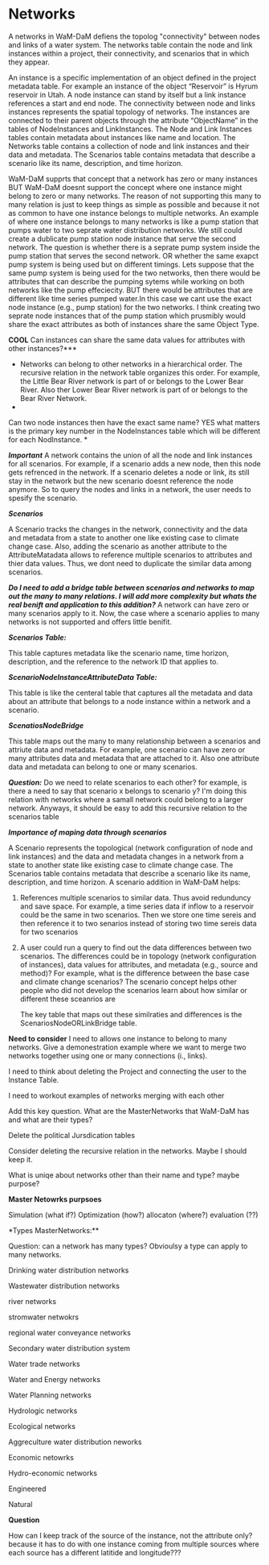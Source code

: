 Networks
========

A networks in WaM-DaM defiens the topolog "connectivity" between nodes and links of a water system. The networks table contain the node and link instances within a project, their connectivity, and scenarios that in which they appear. 

An instance is a specific implementation of an object defined in the project metadata table. For example an instance of the object “Reservoir” is Hyrum reservoir in Utah. A node instance can stand by itself but a link instance references a start and end node. The connectivity between node and links instances represents the spatial topology of networks. The instances are connected to their parent objects through the attribute “ObjectName” in the tables of NodeInstances and LinkInstances. The Node and Link Instances tables contain metadata about instances like name and location. The Networks table contains a collection of node and link instances and their data and metadata. The Scenarios table contains metadata that describe a scenario like its name, description, and time horizon. 

WaM-DaM supprts that concept that a network has zero or many instances BUT WaM-DaM doesnt support the concept where one instance might belong to zero or many networks. The reason of not supporting this many to many relation is just to keep things as simple as possible and because it not as common to have one instance belongs to multiple networks. An example of where one instance belongs to many networks is like a pump station that pumps water to two seprate water distribution networks. We still could create a dublicate pump station node instance that serve the second network. The question is whether there is a seprate pump system inside the pump station that serves the second network. OR whether the same exapct pump system is being used but on different timings. Lets suppose that the same pump system is being used for the two networks, then there would be attributes that can describe the pumping sytems while working on both networks like the pump effeciecity. BUT there would be attributes that are different like time series pumped water.In this case we cant use the exact node instance (e.g., pump station) for the two networks. I think creating two seprate node instances that of the pump station which prusmibly would share the exact attributes as both of instances share the same Object Type. 

**COOL**
Can instances can share the same data values for attributes with other instances?***

* Networks can belong to other networks in a hierarchical order. The recursive relation in the network table organizes this order. For example, the Little Bear River network is part of or belongs to the Lower Bear River. Also ther Lower Bear River network is part of or belongs to the Bear River Network.
* 
Can two node instances then have the exact same name? YES what matters is the primary key number in the NodeInstances table which will be different for each NodInstance. 
* 

***Important***
A network contains the union of all the node and link instances for all scenarios. For example, if a scenario adds a new node, then this node gets refrenced in the network. If a scenario deletes a node or link, its still stay in the network but the new scenario doesnt reference the node anymore. So to query the nodes and links in a network, the user needs to spesify the scenario.


***Scenarios***<p>
A Scenario tracks the changes in the network, connectivity and the data and metadata from a state to another one like existing case to climate change case. Also, adding the scenario as another attribute to the AttributeMatadata allows to reference multiple scenarios to attributes and thier data values. Thus, we dont need to duplicate the similar data among scenarios.


***Do I need to add a bridge table between scenarios and networks to map out the many to many relations. I will add more complexity but whats the real benift and application to this addition?***
A network can have zero or many scenarios apply to it. Now, the case where a scenario applies to many networks is not supported and offers little benifit. 



***Scenarios Table:***<p>
This table captures metadata like the scenario name, time horizon, description, and the reference to the network ID that applies to. 

***ScenarioNodeInstanceAttributeData Table:***<p>
This table is like the centeral table that captures all the metadata and data about an attribute that belongs to a node instance within a network and a scenario. 

***ScenatiosNodeBridge***<p>
This table maps out the many to many relationship between a scenarios and attriute data and metadata. For example, one scenario can have zero or many attributes data and metadata that are attached to it. Also one attribute data and metadata can belong to one or many scenarios.   

***Question:*** Do we need to relate scenarios to each other? for example, is there a need to say that scenario x belongs to scenario y? I'm doing this relation with networks where a samall network could belong to a larger network. Anyways, it should be easy to add this recursive relation to the scenarios table


***Importance of maping data through scenarios***<p>
 A Scenario represents the topological (network configuration of node and link instances) and the data and metadata changes in a network from a state to another state like existing case to climate change case. The Scenarios table contains metadata that describe a scenario like its name, description, and time horizon. 
A scenario addition in WaM-DaM helps:

1. References multiple scenarios to similar data. Thus avoid redunduncy and save space. For example, a time series data if inflow to a reservoir could be the same in two scenarios. Then we store one time sereis and then reference it to two senarios instead of storing two time sereis data for two scenarios <p>

2. A user could run a query to find out the data differences between two scenarios. The differences could be in topology (network configuration of instances), data values for attributes, and metadata (e.g., source and method)?  For example, what is the difference between the base case and climate change scenarios? The scenario concept helps other people who did not develop the scenarios learn about how similar or different these sceanrios are <p>
The key table that maps out these similraties and differences is the ScenariosNodeORLinkBridge table. 


**Need to consider**
I need to allows one instance to belong to many networks. Give a demonestration example where we want to merge two networks together using one or many connections (i., links).

I need to think about deleting the Project and connecting the user to the Instance Table.<p>
I need to workout examples of networks merging with each other <p>
Add this key question. What are the MasterNetworks that WaM-DaM has and what are their types?<p>
Delete the political Jursdication tables <p>
Consider deleting the recursive relation in the networks. Maybe I should keep it. <p>
What is uniqe about networks other than their name and type? maybe purpose?


**Master Netowrks purpsoes** <p>
Simulation (what if?)
Optimization (how?)
allocaton (where?)
evaluation (??)




*Types MasterNetworks:**<p> 
Question: can a network has many types? Obvioulsy a type can apply to many networks. 

Drinking water distribution networks <p>
Wastewater distribution networks <p>
river networks <p>
stromwater netwokrs <p>
regional water conveyance networks <p>
Secondary water distribution system <p>
Water trade networks <p>
Water and Energy networks <p>
Water Planning networks <p>
Hydrologic networks <p>
Ecological networks <p>
Aggreculture water distribution neworks <p>
Economic netowrks <p>
Hydro-economic networks <p>
Engineered <p>
Natural <p>


**Question**<p>
How can I keep track of the source of the instance, not the attribute only? because it has to do with one instance coming from multiple sources where each source has a different latitide and longitude???


